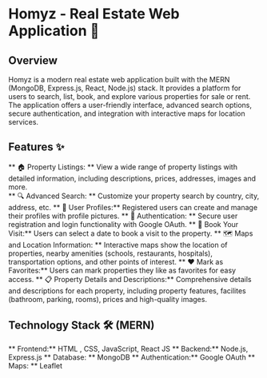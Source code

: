# Homyz - Real Estate Web Application  🏡
## Overview
Homyz is a modern real estate web application built with the MERN (MongoDB, Express.js, React, Node.js) stack. It provides a platform for users to search, list, book, and explore various properties for sale or rent. The application offers a user-friendly interface, advanced search options, secure authentication, and integration with interactive maps for location services.

## Features ✨
** 🏠 Property Listings: ** View a wide range of property listings with detailed information, including descriptions, prices, addresses, images and more.     
** 🔍 Advanced Search: ** Customize your property search by country, city, address, etc.
** 👤 User Profiles:**  Registered users can create and manage their profiles with profile pictures.
** 🔐 Authentication: ** Secure user registration and login functionality with Google OAuth.
** 📅 Book Your Visit:** Users can select a date to book a visit to the property.
** 🗺️ Maps and Location Information: ** Interactive maps show the location of properties, nearby amenities (schools, restaurants, hospitals), transportation options, and other points of interest.
** ❤️ Mark as Favorites:**  Users can mark properties they like as favorites for easy access.
** 📋 Property Details and Descriptions:** Comprehensive details and descriptions for each property, including property features, facilites (bathroom, parking, rooms), prices and high-quality images.

## Technology Stack 🛠️ (MERN)
** Frontend:** HTML , CSS, JavaScript, React JS
** Backend:** Node.js, Express.js
** Database: ** MongoDB
** Authentication:** Google OAuth
** Maps: ** Leaflet
